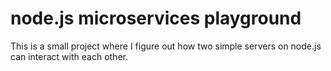 # node.js microservices playground

This is a small project where I figure out how two simple servers on node.js can interact with each other.

